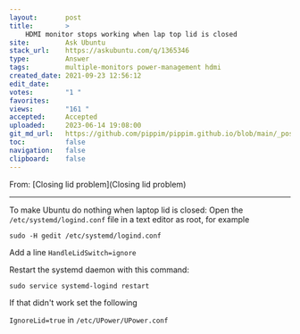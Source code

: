 ```yaml
---
layout:       post
title:        >
    HDMI monitor stops working when lap top lid is closed
site:         Ask Ubuntu
stack_url:    https://askubuntu.com/q/1365346
type:         Answer
tags:         multiple-monitors power-management hdmi
created_date: 2021-09-23 12:56:12
edit_date:    
votes:        "1 "
favorites:    
views:        "161 "
accepted:     Accepted
uploaded:     2023-06-14 19:08:00
git_md_url:   https://github.com/pippim/pippim.github.io/blob/main/_posts/2021/2021-09-23-HDMI-monitor-stops-working-when-lap-top-lid-is-closed.md
toc:          false
navigation:   false
clipboard:    false
---
```


From: [Closing lid problem](Closing lid problem)


----------


To make Ubuntu do nothing when laptop lid is closed:
Open the `/etc/systemd/logind.conf` file in a text editor as root, for example

`sudo -H gedit /etc/systemd/logind.conf`

Add a line `HandleLidSwitch=ignore`

Restart the systemd daemon with this command:

`sudo service systemd-logind restart`

If that didn't work set the following

`IgnoreLid=true` in `/etc/UPower/UPower.conf`

